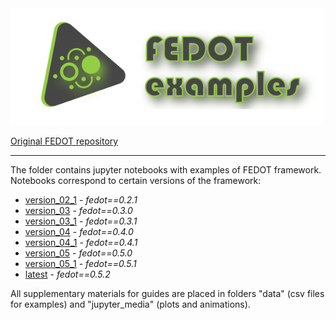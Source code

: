 <img src="./images/fedot_examples.png" width="500"/>

[Original FEDOT repository](https://github.com/nccr-itmo/FEDOT)

---

The folder contains jupyter notebooks with examples of FEDOT framework.
Notebooks correspond to certain versions of the framework:

* [version_02_1](notebooks/version_02_1) - *fedot==0.2.1*
* [version_03](notebooks/version_03) - *fedot==0.3.0*
* [version_03_1](notebooks/version_03_1) - *fedot==0.3.1*
* [version_04](notebooks/version_04) - *fedot==0.4.0*
* [version_04_1](notebooks/version_04_1) - *fedot==0.4.1*
* [version_05](notebooks/version_05) - *fedot==0.5.0*
* [version_05_1](notebooks/version_05_1) - *fedot==0.5.1*
* [latest](notebooks/latest) - *fedot==0.5.2*

All supplementary materials for guides are placed in folders "data" (csv files for examples) 
and "jupyter_media" (plots and animations).
